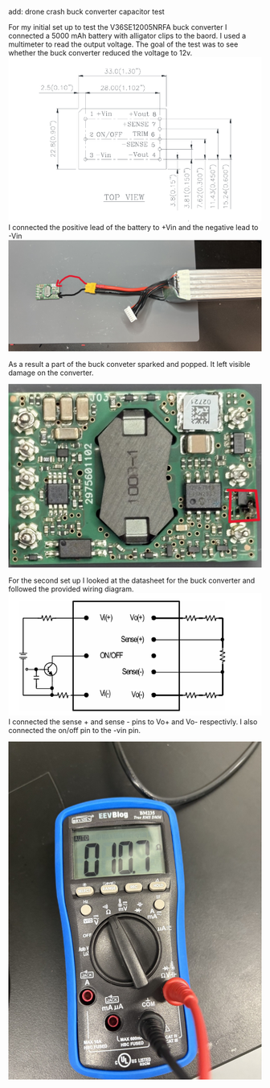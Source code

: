 add:
drone crash
buck converter
capacitor test

For my initial set up to test the V36SE12005NRFA buck converter I connected a 5000 mAh battery with alligator clips to the baord. I used a multimeter to read the output voltage. The goal of the test was to see whether the buck converter reduced the voltage to 12v. 
![Buck converter diagram](image-5.png)  
I connected the positive lead of the battery to +Vin and the negative lead to -Vin
![Buck converter and batter](IMG_2957-1.jpg)


As a result a part of the buck conveter sparked and popped. It left visible damage on the converter.  

![alt text](IMG_2956.jpg)  

For the second set up I looked at the datasheet for the buck converter and followed the provided wiring diagram.
![alt text](image-10.png)  
I connected the sense + and sense - pins to Vo+ and Vo- respectivly. I also connected the on/off pin to the -vin pin.

![alt text](image-9.png)